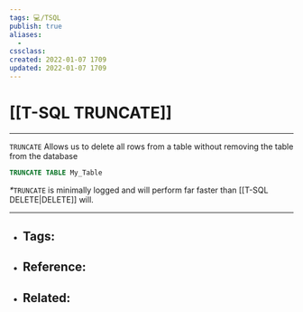 ```yaml
---
tags: 💻️/TSQL 
publish: true
aliases:
  - 
cssclass: 
created: 2022-01-07 1709
updated: 2022-01-07 1709
---
```


# [[T-SQL TRUNCATE]]

---

`TRUNCATE` Allows us to delete all rows from a table without removing the table from the database

```sql
TRUNCATE TABLE My_Table
```

<em>*</em>`TRUNCATE` is minimally logged and will perform far faster than [[T-SQL DELETE|DELETE]] will.

---

- Tags: 
	- 
- Reference:
	- 
- Related:
	- 
